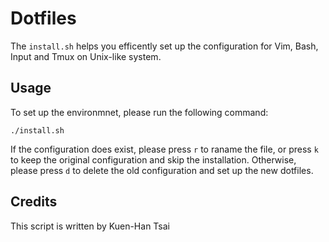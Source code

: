 Dotfiles
========

The `install.sh` helps you efficently set up the configuration for 
Vim, Bash, Input and Tmux on Unix-like system.

Usage
-----

To set up the environmnet, please run the following command:
``` 
./install.sh
``` 

If the configuration does exist, please press `r` to raname the file, 
or press `k` to keep the original configuration and skip the installation.
Otherwise, please press `d` to delete the old configuration and set up the new dotfiles.


Credits
-------

This script is written by Kuen-Han Tsai
